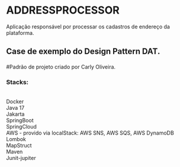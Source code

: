 # <h1>ADDRESSPROCESSOR</h1>

<p>Aplicação responsável por processar os cadastros de endereço da plataforma.</p>

<h2><p>Case de exemplo do Design Pattern DAT.</p></h2>

#Padrão de projeto criado por Carly Oliveira.

<h3><p>Stacks:</p></h3>
</br>
Docker
</br>
Java 17
</br>
Jakarta
</br>
SpringBoot
</br>
SpringCloud
</br>
AWS - provido via localStack: AWS SNS, AWS SQS, AWS DynamoDB
</br>
Lombok
</br>
MapStruct
</br>
Maven
</br>
Junit-jupiter
